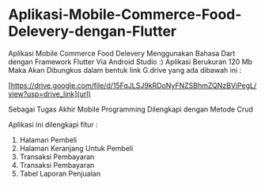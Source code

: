 # Aplikasi-Mobile-Commerce-Food-Delevery-dengan-Flutter
Aplikasi Mobile Commerce Food Delevery Menggunakan Bahasa Dart dengan Framework Flutter Via Android Studio :)
Aplikasi Berukuran 120 Mb Maka Akan Dibungkus dalam bentuk link G.drive yang ada dibawah ini :

[https://drive.google.com/file/d/15FqJLSJ9kRDoNyFNZSBhmZQNzBViPegL/view?usp=drive_link](url)

Sebagai Tugas Akhir Mobile Programming Dilengkapi dengan Metode Crud

Aplikasi ini dilengkapi fitur :
1. Halaman Pembeli
2. Halaman Keranjang Untuk Pembeli
3. Transaksi Pembayaran
4. Transaksi Pembayaran
5. Tabel Laporan Penjualan
